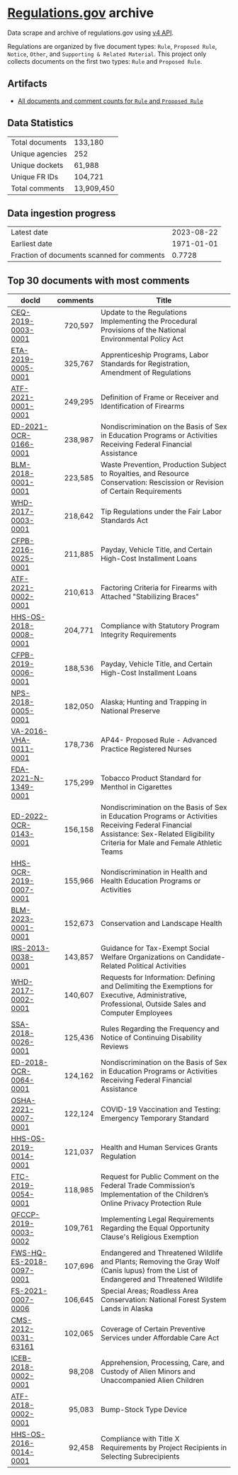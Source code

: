 # [Regulations.gov](https://www.regulations.gov/) archive

Data scrape and archive of regulations.gov using [v4 API](https://open.gsa.gov/api/regulationsgov/).

Regulations are organized by five document types: `Rule`, `Proposed Rule`, `Notice`, `Other`, and `Supporting & Related Material`. This project only collects documents on the first two types: `Rule` and `Proposed Rule`.

## Artifacts

+ [All documents and comment counts for `Rule` and `Proposed Rule`](artifacts/LISTING_rules_and_posted_rules.csv)


## Data Statistics
|     |     |
|---- |---- |
| Total documents | 133,180    |
| Unique agencies | 252    |
| Unique dockets  | 61,988   |
| Unique FR IDs   | 104,721      |
| Total comments  | 13,909,450  |

## Data ingestion progress
|     |     |
|---- |---- |
| Latest date   | 2023-08-22 |
| Earliest date | 1971-01-01    |
| Fraction of documents scanned for comments  | 0.7728 |

## Top 30 documents with most comments
| docId | comments | Title |
|------|---------:|-------|
| [CEQ-2019-0003-0001](https://www.regulations.gov/document/CEQ-2019-0003-0001) | 720,597 | Update to the Regulations Implementing the Procedural Provisions of the National Environmental Policy Act |
| [ETA-2019-0005-0001](https://www.regulations.gov/document/ETA-2019-0005-0001) | 325,767 | Apprenticeship Programs, Labor Standards for Registration, Amendment of Regulations |
| [ATF-2021-0001-0001](https://www.regulations.gov/document/ATF-2021-0001-0001) | 249,295 | Definition of Frame or Receiver and Identification of Firearms |
| [ED-2021-OCR-0166-0001](https://www.regulations.gov/document/ED-2021-OCR-0166-0001) | 238,987 | Nondiscrimination on the Basis of Sex in Education Programs or Activities Receiving Federal Financial Assistance |
| [BLM-2018-0001-0001](https://www.regulations.gov/document/BLM-2018-0001-0001) | 223,585 | Waste Prevention, Production Subject to Royalties, and Resource Conservation: Rescission or Revision of Certain Requirements |
| [WHD-2017-0003-0001](https://www.regulations.gov/document/WHD-2017-0003-0001) | 218,642 | Tip Regulations under the Fair Labor Standards Act |
| [CFPB-2016-0025-0001](https://www.regulations.gov/document/CFPB-2016-0025-0001) | 211,885 | Payday, Vehicle Title, and Certain High-Cost Installment Loans |
| [ATF-2021-0002-0001](https://www.regulations.gov/document/ATF-2021-0002-0001) | 210,613 | Factoring Criteria for Firearms with Attached "Stabilizing Braces" |
| [HHS-OS-2018-0008-0001](https://www.regulations.gov/document/HHS-OS-2018-0008-0001) | 204,771 | Compliance with Statutory Program Integrity Requirements |
| [CFPB-2019-0006-0001](https://www.regulations.gov/document/CFPB-2019-0006-0001) | 188,536 | Payday, Vehicle Title, and Certain High-Cost Installment Loans |
| [NPS-2018-0005-0001](https://www.regulations.gov/document/NPS-2018-0005-0001) | 182,050 | Alaska; Hunting and Trapping in National Preserve |
| [VA-2016-VHA-0011-0001](https://www.regulations.gov/document/VA-2016-VHA-0011-0001) | 178,736 | AP44- Proposed Rule - Advanced Practice Registered Nurses |
| [FDA-2021-N-1349-0001](https://www.regulations.gov/document/FDA-2021-N-1349-0001) | 175,299 | Tobacco Product Standard for Menthol in Cigarettes |
| [ED-2022-OCR-0143-0001](https://www.regulations.gov/document/ED-2022-OCR-0143-0001) | 156,158 | Nondiscrimination on the Basis of Sex in Education Programs or Activities Receiving Federal Financial Assistance: Sex-Related Eligibility Criteria for Male and Female Athletic Teams |
| [HHS-OCR-2019-0007-0001](https://www.regulations.gov/document/HHS-OCR-2019-0007-0001) | 155,966 | Nondiscrimination in Health and Health Education Programs or Activities |
| [BLM-2023-0001-0001](https://www.regulations.gov/document/BLM-2023-0001-0001) | 152,673 | Conservation and Landscape Health |
| [IRS-2013-0038-0001](https://www.regulations.gov/document/IRS-2013-0038-0001) | 143,857 | Guidance for Tax-Exempt Social Welfare Organizations on Candidate-Related Political Activities |
| [WHD-2017-0002-0001](https://www.regulations.gov/document/WHD-2017-0002-0001) | 140,607 | Requests for Information: Defining and Delimiting the Exemptions for Executive, Administrative, Professional, Outside Sales and Computer Employees |
| [SSA-2018-0026-0001](https://www.regulations.gov/document/SSA-2018-0026-0001) | 125,436 | Rules Regarding the Frequency and Notice of Continuing Disability Reviews |
| [ED-2018-OCR-0064-0001](https://www.regulations.gov/document/ED-2018-OCR-0064-0001) | 124,162 | Nondiscrimination on the Basis of Sex in Education Programs or Activities Receiving Federal Financial Assistance |
| [OSHA-2021-0007-0001](https://www.regulations.gov/document/OSHA-2021-0007-0001) | 122,124 | COVID-19 Vaccination and Testing: Emergency Temporary Standard |
| [HHS-OS-2019-0014-0001](https://www.regulations.gov/document/HHS-OS-2019-0014-0001) | 121,037 | Health and Human Services Grants Regulation |
| [FTC-2019-0054-0001](https://www.regulations.gov/document/FTC-2019-0054-0001) | 118,985 | Request for Public Comment on the Federal Trade Commission’s Implementation of the Children’s Online Privacy Protection Rule |
| [OFCCP-2019-0003-0002](https://www.regulations.gov/document/OFCCP-2019-0003-0002) | 109,761 | Implementing Legal Requirements Regarding the Equal Opportunity Clause's Religious Exemption |
| [FWS-HQ-ES-2018-0097-0001](https://www.regulations.gov/document/FWS-HQ-ES-2018-0097-0001) | 107,696 | Endangered and Threatened Wildlife and Plants; Removing the Gray Wolf (Canis lupus) from the List of Endangered and Threatened Wildlife |
| [FS-2021-0007-0006](https://www.regulations.gov/document/FS-2021-0007-0006) | 106,645 | Special Areas; Roadless Area Conservation: National Forest System Lands in Alaska |
| [CMS-2012-0031-63161](https://www.regulations.gov/document/CMS-2012-0031-63161) | 102,065 | Coverage of Certain Preventive Services under Affordable Care Act |
| [ICEB-2018-0002-0001](https://www.regulations.gov/document/ICEB-2018-0002-0001) | 98,208 | Apprehension, Processing, Care, and Custody of Alien Minors and Unaccompanied Alien Children |
| [ATF-2018-0002-0001](https://www.regulations.gov/document/ATF-2018-0002-0001) | 95,083 | Bump-Stock Type Device |
| [HHS-OS-2016-0014-0001](https://www.regulations.gov/document/HHS-OS-2016-0014-0001) | 92,458 | Compliance with Title X Requirements by Project Recipients in Selecting Subrecipients |

